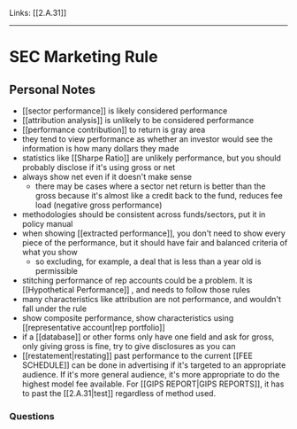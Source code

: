Links: [[2.A.31]]
___
# SEC Marketing Rule
## Personal Notes
- [[sector performance]] is likely considered performance
- [[attribution analysis]] is unlikely to be considered performance
- [[performance contribution]] to return is gray area
- they tend to view performance as whether an investor would see the information is how many dollars they made
- statistics like [[Sharpe Ratio]] are unlikely performance, but you should probably disclose if it's using gross or net
- always show net even if it doesn't make sense
	- there may be cases where a sector net return is better than the gross because it's almost like a credit back to the fund, reduces fee load (negative gross performance)
- methodologies should be consistent across funds/sectors, put it in policy manual
- when showing [[extracted performance]], you don't need to show every piece of the performance, but it should have fair and balanced criteria of what you show
	- so excluding, for example, a deal that is less than a year old is permissible
- stitching performance of rep accounts could be a problem. It is [[Hypothetical Performance]] , and needs to follow those rules
- many characteristics like attribution are not performance, and wouldn't fall under the rule
- show composite performance, show characteristics using [[representative account|rep portfolio]]
- if a [[database]] or other forms only have one field and ask for gross, only giving gross is fine, try to give disclosures as you can
- [[restatement|restating]] past performance to the current [[FEE SCHEDULE]] can be done in advertising if it's targeted to an appropriate audience. If it's more general audience, it's more appropriate to do the highest model fee available. For [[GIPS REPORT|GIPS REPORTS]], it has to past the [[2.A.31|test]] regardless of method used.
### Questions
